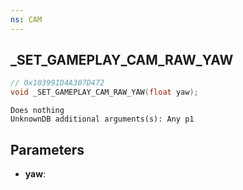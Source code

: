```yaml
---
ns: CAM
---
```

## _SET_GAMEPLAY_CAM_RAW_YAW

```c
// 0x103991D4A307D472
void _SET_GAMEPLAY_CAM_RAW_YAW(float yaw);
```

```
Does nothing  
UnknownDB additional arguments(s): Any p1
```

## Parameters
* **yaw**: 

